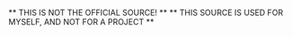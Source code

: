 
<br>
** THIS IS NOT THE OFFICIAL SOURCE! **
** THIS SOURCE IS USED FOR MYSELF, AND NOT FOR A PROJECT **
